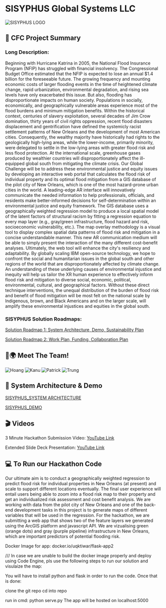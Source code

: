 # SISYPHUS Global Systems LLC
![SISYPHUS LOGO](https://user-images.githubusercontent.com/81652014/120048744-c25c6200-bfcc-11eb-9f3f-9610a960c635.jpg)

## &#128221; CFC Project Summary

### Long Description:
Beginning with Hurricane Katrina in 2005, the National Flood Insurance Program  (NFIP) has struggled with financial insolvency. The Congressional Budget Office estimated that the NFIP is expected to lose an annual $1.4 billion for the foreseeable future. The growing frequency and mounting economic costs of larger flooding events in the time of heightened climate change, rapid urbanization,  environmental degradation, and rising sea levels have only exacerbated this issue. But also, flooding has disproportionate impacts on human society. Populations in socially, economically, and geographically vulnerable areas experience most of  the flood burdens and minimum mitigation benefits. Within the historical context, centuries of slavery exploitation, several decades of Jim Crow domination, thirty years of civil rights oppression, recent flood disasters displacement and gentrification have defined the systemicly racist settlement patterns of New Orleans and the development of most American cities. Consequently, the wealthy majority have historically had rights to the geologically high-lying areas, while the lower-income, primarily minority, were delegated to settle in the low-lying areas  with greater flood risk and less flood protection. At the international scale, greenhouse  gases produced by wealthier countries will disproportionately affect the ill-equipped global south from mitigating the climate crisis. Our Global Challenge will be to address these environmental justice and  equity issues by developing an interactive web portal that calculates the flood risk  of individual property and its optimal flood mitigation from a GIS database of the  pilot city of New Orleans, which is one of the most hazard-prone urban cities in the  world. A leading-edge AR interface will innovatively communicate the needed  information to help professionals, officials, and residents make better-informed  decisions for self-determination within an environmental justice and equity  framework. The GIS database uses a geographically weighted regression model  to produce a local spatial model of the latent factors of structural racism by fitting  a regression equation to every map layer (e.g., gray/green infrastructure, flood  hazard and risk, socioeconomic vulnerability, etc.). The map overlay methodology  is a visual tool to display complex spatial data patterns of flood risk and mitigation  in a concise understandable manner. This new AR communication medium will be  able to simply present the interaction of the many different cost-benefit analyses.  Ultimately, the web tool will enhance the city's resiliency and adaptability. By  globally scaling IBM open-source technology, we hope to confront the social  and humanitarian issues in the global south and other regions of the world that are  disproportionately affected by climate change. An understanding of these underlying  causes of environmental injustice and inequity will help us tailor the XR human  experience to effectively inform flood risk and mitigation to diverse social, economic, political, environmental, cultural, and geographical factors. Without these direct technique interventions, the unequal distribution of the burden of flood  risk and benefit of flood mitigation will be most felt on the national scale by Indigenous, brown, and Black Americans and on the larger scale, will amplify these  environmental injustices and equities in the global south.

### SISYPHUS Solution Roadmaps:
[Solution Roadmap 1: System Architecture, Demo, Sustainability Plan](https://github.com/trungvu08/SISYPHUS_GLOBAL_SYSTEMS/files/6563909/SISYPHUS_Solution.Roadmap.1.System.Architecture.Demo.Sustainablity.Plan.pdf)

[Solution Roadmap 2: Work Plan, Funding, Collaboration Plan](https://github.com/trungvu08/SISYPHUS_GLOBAL_SYSTEMS/files/6563639/SISYPHUS_Solution_Roadmap_2_Work.PlanFundingCollaborationPlan.pdf)

## &#128129;&#127757; Meet The Team!
![Hoang](https://user-images.githubusercontent.com/81652014/120049355-8b874b80-bfce-11eb-8f64-b72ccb9e9d6d.png)
![Kanu](https://user-images.githubusercontent.com/81652014/120049354-89bd8800-bfce-11eb-9d59-04aefd29cd34.png)
![Patrick](https://user-images.githubusercontent.com/81652014/120049352-87f3c480-bfce-11eb-9e46-ac36777501a9.png)
![Trung](https://user-images.githubusercontent.com/81652014/120049347-84f8d400-bfce-11eb-9192-cd3162eff608.png)

## :open_file_folder: System Architecture & Demo
[SISYPHUS_SYSTEM ARCHITECTURE](https://github.com/trungvu08/SISYPHUS_GLOBAL_SYSTEMS/files/6563699/SISYPHUS_System.Architecture.pdf)

[SISYPHUS_DEMO](https://github.com/trungvu08/SISYPHUS_GLOBAL_SYSTEMS/files/6563700/SISYPHUS_Demo.pdf)

## :clapper: Videos
3 Minute Hackathon Submission Video: [YouTube Link](https://youtu.be/kIr99fvXzpk)

Extended Slide Deck Presentation: [YouTube Link](https://youtu.be/ZIPIRCpLK9o)

## &#128187; To Run our Hackathon Code
Our ultimate aim is to conduct a geographically weighted regression to predict flood risk for individual properties in New Orleans (at present) and scale to support different locations eventually. The final user experience will entail users being able to zoom into a flood risk map to their property and get an individualized risk assessment and cost benefit analysis. We are working with data from the pilot city of New Orleans and one of the back-end development tasks in this project is to generate maps of different variables that will be used in the regression. For the hackathon, we are submitting a web app that shows two of the feature layers we generated using the ArcGIS platform and javascript API. We are vizualising green (orange dots) and gray (purple pipeline) infrastructure in New Orleans, which are important predictors of potential flooding risk. 


Docker Image for app: docker.io/uqktiwar/flask-app2 

/// 
In case we are unable to build the docker image properly and deploy using Code Engine, pls use the following steps to run our solution and visulaize the map:

You will have to install python and flask in order to run the code. Once that is done: 

clone the git repo
cd into repo 

run in cmd: 
python serve.py 
The app will be hosted on localhost:5000








